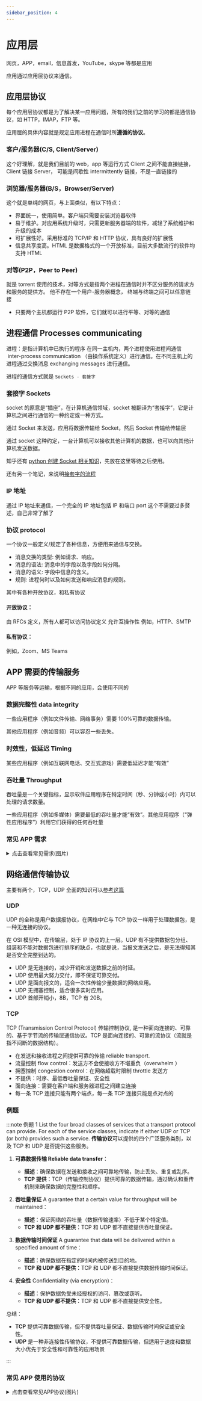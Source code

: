 ```yaml
---
sidebar_position: 4
---
```


# 应用层

网页，APP，email，信息首发，YouTube，skype 等都是应用

应用通过应用层协议来通信。

## 应用层协议

每个应用层协议都是为了解决某一应用问题，所有的我们之前的学习的都是通信协议，如 HTTP，IMAP，FTP 等。

应用层的具体内容就是规定应用进程在通信时所**遵循的协议**。

### 客户/服务器(C/S, Client/Server)

这个好理解，就是我们目前的 web，app 等运行方式
Client 之间不能直接链接，
Client 链接 Server，
可能是间歇性 intermittently 链接，不是一直链接的

### 浏览器/服务器(B/S，Browser/Server)

这个就是单纯的网页，与上面类似，有以下特点：

- 界面统一，使用简单。客户端只需要安装浏览器软件
- 易于维护。对应用系统升级时，只需更新服务器端的软件，减轻了系统维护和升级的成本
- 可扩展性好。采用标准的 TCP/IP 和 HTTP 协议，具有良好的扩展性
- 信息共享度高。HTML 是数据格式的一个开放标准，目前大多数流行的软件均支持 HTML

### 对等(P2P，Peer to Peer)

就是 torrent 使用的技术，对等方式是指两个进程在通信时并不区分服务的请求方和服务的提供方。
他不存在一个用户-服务器概念，
终端与终端之间可以任意链接

- 只要两个主机都运行 P2P 软件，它们就可以进行平等、对等的通信

## 进程通信 Processes communicating

进程：是指计算机中已执行的程序
在同一主机内，两个进程使用进程间通信  inter-process communication （由操作系统定义）进行通信。在不同主机上的进程通过交换消息 exchanging messages 进行通信。

进程的通信方式就是 `Sockets - 套接字`

### 套接字 Sockets

socket 的原意是“插座”，在计算机通信领域，socket 被翻译为“套接字”，它是计算机之间进行通信的一种约定或一种方式。

通过 Socket 来发送，应用将数据传输给 Socket，然后 Socket 传输给传输层

通过 socket 这种约定，一台计算机可以接收其他计算机的数据，也可以向其他计算机发送数据。

知乎还有 [python 创建 Socket 相关知识](https://zhuanlan.zhihu.com/p/230800627)，先放在这里等待之后使用。

还有另一个笔记，来说明[接套字的流程](https://www.cnblogs.com/ggzhangxiaochao/p/15095179.html)

### IP 地址

通过 IP 地址来通信，一个完全的 IP 地址包括 IP 和端口 port
这个不需要过多赘述，自己非常了解了

### 协议 protocol

一个协议一般定义/规定了各种信息，方便用来通信与交换。

- 消息交换的类型: 例如请求、响应。
- 消息的语法: 消息中的字段以及字段如何分隔。
- 消息的语义: 字段中信息的含义。
- 规则: 进程何时以及如何发送和响应消息的规则。

其中有各种开放协议，和私有协议

#### 开放协议：

由 RFCs 定义，所有人都可以访问协议定义
允许互操作性
例如，HTTP、SMTP

#### 私有协议：

例如，Zoom、MS Teams

## APP 需要的传输服务

APP 等服务等运输，根据不同的应用，会使用不同的

### 数据完整性 data integrity

一些应用程序（例如文件传输、网络事务）需要 100%可靠的数据传输。

其他应用程序（例如音频）可以容忍一些丢失。

### 时效性，低延迟 Timing

某些应用程序（例如互联网电话、交互式游戏）需要低延迟才能“有效”

### 吞吐量 Throughput

吞吐量是一个关键指标，显示软件应用程序在特定时间（秒、分钟或小时）内可以处理的请求数量。

一些应用程序（例如多媒体）需要最低的吞吐量才能“有效”。其他应用程序（“弹性应用程序”）利用它们获得的任何吞吐量

### 常见 APP 需求

<details>
  <summary>点击查看常见需求(图片)</summary>
  <div>
    ![常见 APP 需求](./images/transport_service_requirements.png)
  </div>
</details>

## 网络通信传输协议

主要有两个，TCP，UDP
全面的知识可以[参考这篇](https://juejin.cn/post/7078847853694566408)

### UDP

UDP 的全称是用户数据报协议，在网络中它与 TCP 协议一样用于处理数据包，是一种无连接的协议。

在 OSI 模型中，在传输层，处于 IP 协议的上一层。UDP 有不提供数据包分组、组装和不能对数据包进行排序的缺点，也就是说，当报文发送之后，是无法得知其是否安全完整到达的。

- UDP 是无连接的，减少开销和发送数据之前的时延。
- UDP 使用最大努力交付，即不保证可靠交付。
- UDP 是面向报文的，适合一次性传输少量数据的网络应用。
- UDP 无拥塞控制，适合很多实时应用。
- UDP 首部开销小，8B，TCP 有 20B。

### TCP

TCP (Transmission Control Protocol) 传输控制协议, 是一种面向连接的、可靠的、基于字节流的传输层通信协议。TCP 是面向连接的、可靠的流协议（流就是指不间断的数据结构）。

- 在发送和接收进程之间提供可靠的传输 reliable transport.
- 流量控制 flow control：发送方不会使接收方不堪重负（overwhelm ）
- 拥塞控制 congestion control：在网络超载时限制 throttle 发送方
- 不提供：时序、最低吞吐量保证、安全性
- 面向连接：需要在客户端和服务器进程之间建立连接
- 每一条 TCP 连接只能有两个端点，每一条 TCP 连接只能是点对点的

### 例题

:::note 例题 1
List the four broad classes of services that a transport protocol can provide. For each of the service classes, indicate if either UDP or TCP (or both) provides such a service.
**传输协议**可以提供的四个广泛服务类别，以及 TCP 和 UDP 是否提供这些服务。

1. **可靠数据传输 Reliable data transfer**：

   - **描述**：确保数据在发送和接收之间可靠地传输，防止丢失、重复或乱序。
   - **TCP 提供**：TCP（传输控制协议）提供可靠的数据传输，通过确认和重传机制来确保数据的完整性和顺序。

2. **吞吐量保证** A guarantee that a certain value for throughput will be maintained：

   - **描述**：保证网络的吞吐量（数据传输速率）不低于某个特定值。
   - **TCP 和 UDP 都不提供**：TCP 和 UDP 都不直接提供吞吐量保证。

3. **数据传输时间保证** A guarantee that data will be delivered within a specified amount of time：

   - **描述**：确保数据在指定的时间内被传送到目的地。
   - **TCP 和 UDP 都不提供**：TCP 和 UDP 都不直接提供数据传输时间保证。

4. **安全性** Confidentiality (via encryption)：
   - **描述**：保护数据免受未经授权的访问、篡改或窃听。
   - **TCP 和 UDP 都不提供**：TCP 和 UDP 都不直接提供安全性。

总结：

- **TCP** 提供可靠数据传输，但不提供吞吐量保证、数据传输时间保证或安全性。
- **UDP** 是一种非连接性传输协议，不提供可靠数据传输，但适用于速度和数据大小优先于安全性和可靠性的应用场景

:::

### 常见 APP 使用的协议

<details>
  <summary>点击查看常见APP协议(图片)</summary>
  <div>
    ![常见 APP 使用的协议](./images/Internet_transport_protocols_services.png)
  </div>
</details>
